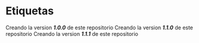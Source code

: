 # Etiquetas
Creando la version _**1.0.0**_ de este repositorio 
Creando la version _**1.1.0**_ de este repositorio 
Creando la version _**1.1.1**_ de este repositorio 